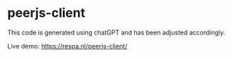# peerjs-client

This code is generated using chatGPT and has been adjusted accordingly.

Live demo: https://respa.nl/peerjs-client/
